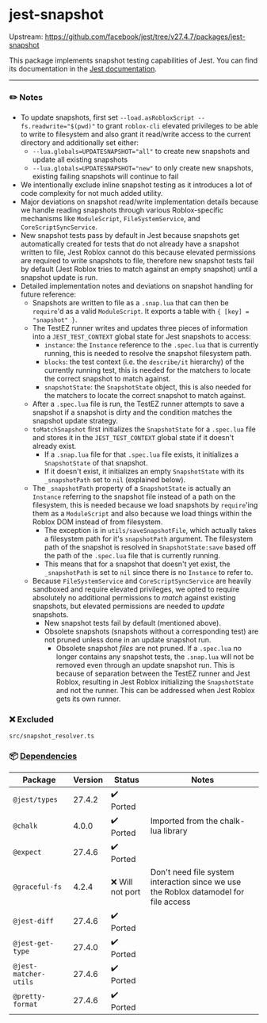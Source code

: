 # jest-snapshot

Upstream: https://github.com/facebook/jest/tree/v27.4.7/packages/jest-snapshot

This package implements snapshot testing capabilities of Jest. You can find its documentation in the [Jest documentation](https://roblox.github.io/jest-roblox-internal).


---

### :pencil2: Notes
* To update snapshots, first set `--load.asRobloxScript --fs.readwrite="$(pwd)"` to grant `roblox-cli` elevated privileges to be able to write to filesystem and also grant it read/write access to the current directory and additionally set either:
    * `--lua.globals=UPDATESNAPSHOT="all"` to create new snapshots and update all existing snapshots
    * `--lua.globals=UPDATESNAPSHOT="new"` to only create new snapshots, existing failing snapshots will continue to fail
* We intentionally exclude inline snapshot testing as it introduces a lot of code complexity for not much added utility.
* Major deviations on snapshot read/write implementation details because we handle reading snapshots through various Roblox-specific mechanisms like `ModuleScript`, `FileSystemService`, and `CoreScriptSyncService`.
* New snapshot tests pass by default in Jest because snapshots get automatically created for tests that do not already have a snapshot written to file, Jest Roblox cannot do this because elevated permissions are required to write snapshots to file, therefore new snapshot tests fail by default (Jest Roblox tries to match against an empty snapshot) until a snapshot update is run.
* Detailed implementation notes and deviations on snapshot handling for future reference:
    * Snapshots are written to file as a `.snap.lua` that can then be `require`'d as a valid `ModuleScript`. It exports a table with `{ [key] = "snapshot" }`.
    * The TestEZ runner writes and updates three pieces of information into a `JEST_TEST_CONTEXT` global state for Jest snapshots to access:
        * `instance`: the `Instance` reference to the `.spec.lua` that is currently running, this is needed to resolve the snapshot filesystem path.
        * `blocks`: the test context (i.e. the `describe/it` hierarchy) of the currently running test, this is needed for the matchers to locate the correct snapshot to match against.
        * `snapshotState`: the `SnapshotState` object, this is also needed for the matchers to locate the correct snapshot to match against.
    * After a `.spec.lua` file is run, the TestEZ runner attempts to save a snapshot if a snapshot is dirty and the condition matches the snapshot update strategy.
    * `toMatchSnapshot` first initializes the `SnapshotState` for a `.spec.lua` file and stores it in the `JEST_TEST_CONTEXT` global state if it doesn't already exist.
        * If a `.snap.lua` file for that `.spec.lua` file exists, it initializes a `SnapshotState` of that snapshot.
        * If it doesn't exist, it initializes an empty `SnapshotState` with its `_snapshotPath` set to `nil` (explained below).
    * The `_snapshotPath` property of a `SnapshotState` is actually an `Instance` referring to the snapshot file instead of a path on the filesystem, this is needed because we load snapshots by `require`'ing them as a `ModuleScript` and also because we load things within the Roblox DOM instead of from filesystem.
        * The exception is in `utils/saveSnapshotFile`, which actually takes a filesystem path for it's `snapshotPath` argument. The filesystem path of the snapshot is resolved in `SnapshotState:save` based off the path of the `.spec.lua` file that is currently running.
        * This means that for a snapshot that doesn't yet exist, the `_snapshotPath` is set to `nil` since there is no `Instance` to refer to.
    * Because `FileSystemService` and `CoreScriptSyncService` are heavily sandboxed and require elevated privileges, we opted to require absolutely no additional permissions to *match* against existing snapshots, but elevated permissions are needed to *update* snapshots.
        * New snapshot tests fail by default (mentioned above).
        * Obsolete snapshots (snapshots without a corresponding test) are not pruned unless done in an update snapshot run.
            * Obsolete snapshot *files* are not pruned. If a `.spec.lua` no longer contains any snapshot tests, the `.snap.lua` will not be removed even through an update snapshot run. This is because of separation between the TestEZ runner and Jest Roblox, resulting in Jest Roblox initializing the `SnapshotState` and not the runner. This can be addressed when Jest Roblox gets its own runner.

### :x: Excluded
```
src/snapshot_resolver.ts
```

### :package: [Dependencies](https://github.com/facebook/jest/blob/v27.4.7/packages/jest-snapshot/package.json)
| Package               | Version | Status                    | Notes                                                                                |
| --------------------- | ------- | ------------------------- | ------------------------------------------------------------------------------------ |
| `@jest/types`         | 27.4.2  | :heavy_check_mark: Ported |                                                                                      |
| `@chalk`              | 4.0.0   | :heavy_check_mark: Ported | Imported from the chalk-lua library                                                  |
| `@expect`             | 27.4.6  | :heavy_check_mark: Ported |                                                                                      |
| `@graceful-fs`        | 4.2.4   | :x: Will not port         | Don't need file system interaction since we use the Roblox datamodel for file access |
| `@jest-diff`          | 27.4.6  | :heavy_check_mark: Ported |                                                                                      |
| `@jest-get-type`      | 27.4.0  | :heavy_check_mark: Ported |                                                                                      |
| `@jest-matcher-utils` | 27.4.6  | :heavy_check_mark: Ported |                                                                                      |
| `@pretty-format`      | 27.4.6  | :heavy_check_mark: Ported |                                                                                      |
